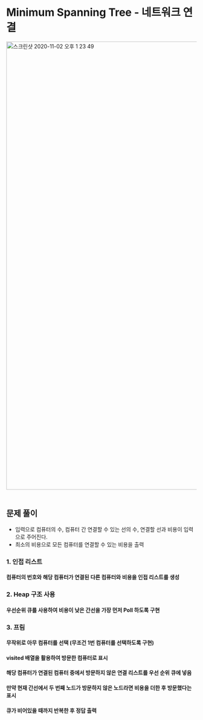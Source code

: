 # Minimum Spanning Tree - 네트워크 연결

<img width="1182" alt="스크린샷 2020-11-02 오후 1 23 49" src="https://user-images.githubusercontent.com/42570260/97829904-b6e2da00-1d0e-11eb-9c84-682b438b1749.png">
</br></br>

## 문제 풀이
- 입력으로 컴퓨터의 수, 컴퓨터 간 연결할 수 있는 선의 수, 연결할 선과 비용이 입력으로 주어진다.
- 최소의 비용으로 모든 컴퓨터를 연결할 수 있는 비용을 출력

### 1. 인접 리스트
#### 컴퓨터의 번호와 해당 컴퓨터가 연결된 다른 컴퓨터와 비용을 인접 리스트를 생성

### 2. Heap 구조 사용
#### 우선순위 큐를 사용하여 비용이 낮은 간선을 가장 먼저 Poll 하도록 구현

### 3. 프림
#### 무작위로 아무 컴퓨터를 선택 (무조건 1번 컴퓨터를 선택하도록 구현)
#### visited 배열을 활용하여 방문한 컴퓨터로 표시
#### 해당 컴퓨터가 연결된 컴퓨터 중에서 방문하지 않은 연결 리스트를 우선 순위 큐에 넣음
#### 만약 현재 간선에서 두 번째 노드가 방문하지 않은 노드라면 비용을 더한 후 방문했다는 표시
#### 큐가 비어있을 때까지 반복한 후 정답 출력
